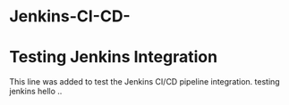 # Jenkins-CI-CD-
# Testing Jenkins Integration
This line was added to test the Jenkins CI/CD pipeline integration.
testing jenkins 
hello
..
